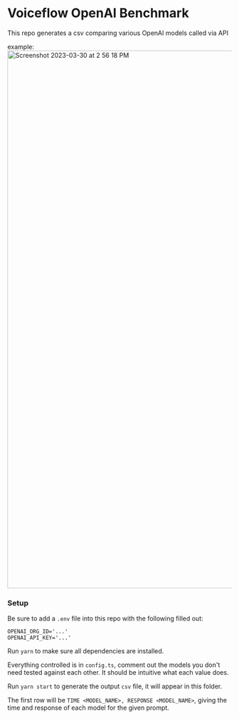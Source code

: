 # Voiceflow OpenAI Benchmark

This repo generates a csv comparing various OpenAI models called via API

example:
<img width="1205" alt="Screenshot 2023-03-30 at 2 56 18 PM" src="https://user-images.githubusercontent.com/5643574/228936752-2e4312f7-5355-4ea5-8c27-610d0b42c7b4.png">


### Setup

Be sure to add a `.env` file into this repo with the following filled out:

```
OPENAI_ORG_ID='...'
OPENAI_API_KEY='...'
```

Run `yarn` to make sure all dependencies are installed.

Everything controlled is in `config.ts`, comment out the models you don't need tested against each other.
It should be intuitive what each value does.

Run `yarn start` to generate the output `csv` file, it will appear in this folder.

The first row will be `TIME <MODEL_NAME>, RESPONSE <MODEL_NAME>`, giving the time and response of each model for the given prompt.
